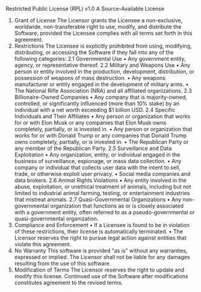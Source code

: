 Restricted Public License (RPL) v1.0
A Source-Available License
1. Grant of License
The Licensor grants the Licensee a non-exclusive, worldwide, non-transferable right to use, modify, and distribute the Software, provided the Licensee complies with all terms set forth in this agreement.
2. Restrictions
The Licensee is explicitly prohibited from using, modifying, distributing, or accessing the Software if they fall into any of the following categories:
2.1 Governmental Use
• Any government entity, agency, or representative thereof.
2.2 Military and Weapons Use
• Any person or entity involved in the production, development, distribution, or possession of weapons of mass destruction.
• Any weapons manufacturer or entity engaged in the development of military arms.
• The National Rifle Association (NRA) and all affiliated organizations.
2.3 Billionaire-Owned Companies
• Any company that is majority-owned, controlled, or significantly influenced (more than 10% stake) by an individual with a net worth exceeding $1 billion USD.
2.4 Specific Individuals and Their Affiliates
• Any person or organization that works for or with Elon Musk or any companies that Elon Musk owns completely, partially, or is invested in.
• Any person or organization that works for or with Donald Trump or any companies that Donald Trump owns completely, partially, or is invested in.
• The Republican Party or any member of the Republican Party.
2.5 Surveillance and Data Exploitation
• Any organization, entity, or individual engaged in the business of surveillance, espionage, or mass data collection.
• Any company or individual that collects user data with the intent to sell, trade, or otherwise exploit user privacy.
• Social media companies and data brokers.
2.6 Animal Rights Violations
• Any entity involved in the abuse, exploitation, or unethical treatment of animals, including but not limited to industrial animal farming, testing, or entertainment industries that mistreat animals.
2.7 Quasi-Governmental Organizations
• Any non-governmental organization that functions as or is closely associated with a government entity, often referred to as a pseudo-governmental or quasi-governmental organization.
3. Compliance and Enforcement
• If a Licensee is found to be in violation of these restrictions, their license is automatically terminated.
• The Licensor reserves the right to pursue legal action against entities that violate this agreement.
4. No Warranty
This software is provided "as is" without any warranties, expressed or implied. The Licensor shall not be liable for any damages resulting from the use of this software.
5. Modification of Terms
The Licensor reserves the right to update and modify this license. Continued use of the Software after modifications constitutes agreement to the revised terms.

